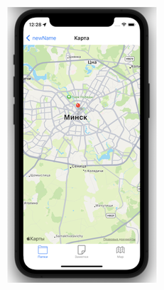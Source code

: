 ![Image text](https://github.com/AlexSmyk/My-iOS-Apps/blob/main/LocationNotes/image12.png?raw=true)
